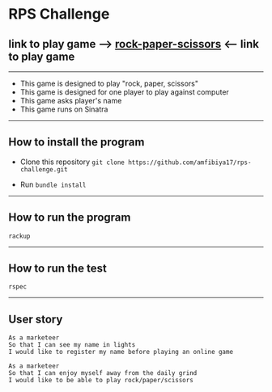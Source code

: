 # RPS Challenge

## link to play game --> [rock-paper-scissors](https://rock---paper---scissors.herokuapp.com/) <-- link to play game
---

- This game is designed to play "rock, paper, scissors"
- This game is designed for one player to play against computer
- This game asks player's name
- This game runs on Sinatra

---

## How to install the program

- Clone this repository `git clone https://github.com/amfibiya17/rps-challenge.git`

- Run `bundle install`

---

## How to run the program

```shell
rackup
```

---

## How to run the test

```shell
rspec
```

---

## User story
```
As a marketeer
So that I can see my name in lights
I would like to register my name before playing an online game

As a marketeer
So that I can enjoy myself away from the daily grind
I would like to be able to play rock/paper/scissors
```

